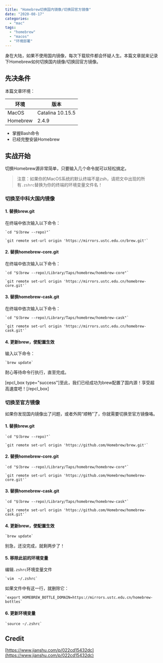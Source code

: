 ```yaml
---
title: "Homebrew切换国内镜像/切换回官方镜像"
date: "2020-08-17"
categories: 
  - "mac"
tags: 
  - "homebrew"
  - "macos"
  - "环境部署"
---
```


身在大陆，如果不使用国内镜像，每次下载软件都会怀疑人生。本篇文章就来记录下Homebrew如何切换国内镜像/切换回官方镜像。

## 先决条件

本篇文章环境：

| 环境 | 版本 |
| --- | --- |
| MacOS | Catalina 10.15.5 |
| Homebrew | 2.4.9 |

- 掌握Bash命令
- 已经完整安装Homebrew

## 实战开始

切换Homebrew源非常简单，只要输入几个命令就可以轻松搞定。

> 注意：如果你的MacOS系统的默认终端不是zsh，请把文中出现的所有`.zshrc`替换为你的终端的环境变量文件名！

### 切换至中科大国内镜像

#### 1\. 替换brew.git

在终端中依次输入以下命令：

    `cd "$(brew --repo)"`

    `git remote set-url origin 'https://mirrors.ustc.edu.cn/brew.git'`

#### 2\. 替换homebrew-core.git

在终端中依次输入以下命令：

    `cd "$(brew --repo)/Library/Taps/homebrew/homebrew-core"`

    `git remote set-url origin 'https://mirrors.ustc.edu.cn/homebrew-core.git'`

#### 3\. 替换homebrew-cask.git

在终端中依次输入以下命令：

    `cd "$(brew --repo)/Library/Taps/homebrew/homebrew-cask"`

    `git remote set-url origin 'https://mirrors.ustc.edu.cn/homebrew-cask.git'`

#### 4\. 更新brew，使配置生效

输入以下命令：

    `brew update`

耐心等待命令行执行，直至完成。

\[epcl\_box type="success"\]至此，我们已经成功为brew配置了国内源！享受超高速度吧！\[/epcl\_box\]

### 切换至官方镜像

如果你发现国内镜像出了问题，或者外网“顺畅”了，你就需要切换至官方镜像咯。

#### 1\. 替换brew.git

    `cd "$(brew --repo)"`

    `git remote set-url origin 'https://github.com/Homebrew/brew.git'`

#### 2\. 替换homebrew-core.git

    `cd "$(brew --repo)/Library/Taps/homebrew/homebrew-core"`

    `git remote set-url origin 'https://github.com/Homebrew/homebrew-core.git'`

#### 3\. 替换homebrew-cask.git

    `cd "$(brew --repo)/Library/Taps/homebrew/homebrew-cask"`

    `git remote set-url origin 'https://github.com/Homebrew/homebrew-cask.git'`

#### 4\. 更新brew，使配置生效

    `brew update`

别急，还没完成，就剩两步了！

#### 5\. 移除此前的环境变量

编辑`.zshrc`环境变量文件

    `vim  ~/.zshrc`

如果文件中有这一行，就删除它：

    `export HOMEBREW_BOTTLE_DOMAIN=https://mirrors.ustc.edu.cn/homebrew-bottles`

#### 6\. 更新环境变量

    `source ~/.zshrc`

## Credit

[https://www.jianshu.com/p/022cd15432dc](https://www.jianshu.com/p/022cd15432dc)
